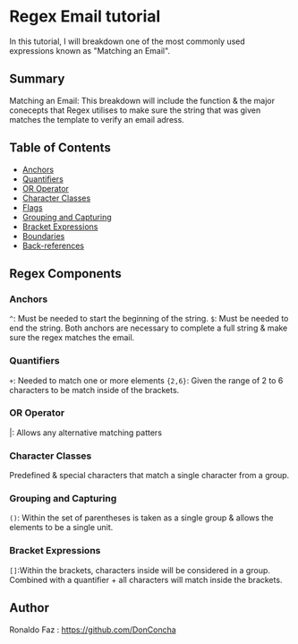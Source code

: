 # Regex Email tutorial 

In this tutorial, I will breakdown one of the most commonly used expressions known as "Matching an Email".

## Summary
Matching an Email: 
This breakdown will include the function & the major conecepts that Regex utilises to make sure the string that was given matches the template to verify an email adress. 

## Table of Contents

- [Anchors](#anchors)
- [Quantifiers](#quantifiers)
- [OR Operator](#or-operator)
- [Character Classes](#character-classes)
- [Flags](#flags)
- [Grouping and Capturing](#grouping-and-capturing)
- [Bracket Expressions](#bracket-expressions)
- [Boundaries](#boundaries)
- [Back-references](#back-references)

## Regex Components

### Anchors
`^`: Must be needed to start the beginning of the string.
`$`: Must be needed to end the string. 
Both anchors are necessary to complete a full string & make sure the regex matches the email. 

### Quantifiers
`+`: Needed to match one or more elements 
`{2,6}`: Given the range of 2 to 6 characters to be match inside of the brackets.

### OR Operator
|: Allows any alternative matching patters 

### Character Classes
Predefined & special characters that match a single character from a group.

### Grouping and Capturing
`()`: Within the set of  parentheses is taken as a single group & allows the elements to be a single unit. 

### Bracket Expressions
`[]`:Within the brackets, characters inside will be considered in a group.
Combined with a quantifier + all characters will match inside the brackets.

## Author
Ronaldo Faz : https://github.com/DonConcha
